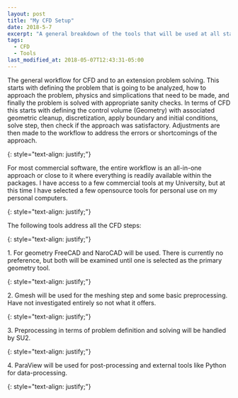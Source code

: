 ```yaml
---
layout: post
title: "My CFD Setup"
date: 2018-5-7
excerpt: "A general breakdown of the tools that will be used at all stages for CFD workflow. Will this remove the more sign? I need to continue typing to see what happens or whatever."
tags:
  - CFD
  - Tools
last_modified_at: 2018-05-07T12:43:31-05:00
---
```


<p>The general workflow for CFD and to an extension problem solving. 
This starts with defining the problem that is going to be analyzed, how to approach the problem,
 physics and simplications that need to be made, and finally the problem is solved with appropriate 
sanity checks. In terms of CFD this starts with defining the control volume (Geometry) with associated 
geometric cleanup, discretization, apply boundary and initial conditions, solve step, then check if the approach was 
satisfactory. Adjustments are then made to the workflow to address the errors or shortcomings of the approach.</p>
{: style="text-align: justify;"}

<p>For most commercial software, the entire workflow is an all-in-one approach or close to it where everything is readily 
available within the packages. I have access to a few commercial tools at my University, but at this time I have selected 
a few opensource tools for personal use on my personal computers.</p>
{: style="text-align: justify;"}

<p>The following tools address all the CFD steps:</p>
{: style="text-align: justify;"}

<p>1. For geometry FreeCAD and NaroCAD will be used. There is currently no preference, but both will be examined until one is selected as the primary geometry tool.</p>
{: style="text-align: justify;"}

<p>2. Gmesh will be used for the meshing step and some basic preprocessing. Have not investigated entirely so not what it offers.</p>
{: style="text-align: justify;"}

<p>3. Preprocessing in terms of problem definition and solving will be handled by SU2.</p>{: style="text-align: justify;"}

<p>4. ParaView will be used for post-processing and external tools like Python for data-processing.</p>
{: style="text-align: justify;"}